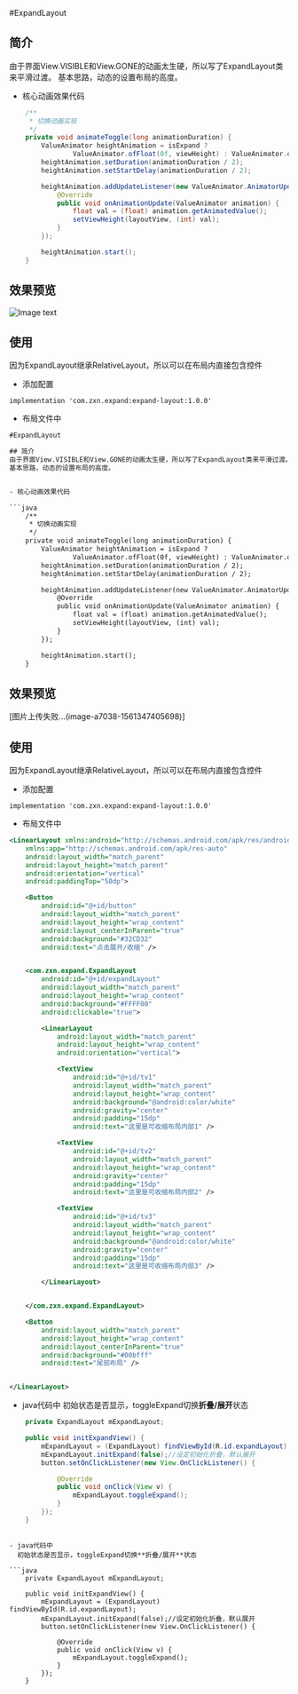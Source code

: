 #ExpandLayout

## 简介
由于界面View.VISIBLE和View.GONE的动画太生硬，所以写了ExpandLayout类来平滑过渡。
基本思路，动态的设置布局的高度。


- 核心动画效果代码

```java
    /**
     * 切换动画实现
     */
    private void animateToggle(long animationDuration) {
        ValueAnimator heightAnimation = isExpand ?
                ValueAnimator.ofFloat(0f, viewHeight) : ValueAnimator.ofFloat(viewHeight, 0f);
        heightAnimation.setDuration(animationDuration / 2);
        heightAnimation.setStartDelay(animationDuration / 2);

        heightAnimation.addUpdateListener(new ValueAnimator.AnimatorUpdateListener() {
            @Override
            public void onAnimationUpdate(ValueAnimator animation) {
                float val = (float) animation.getAnimatedValue();
                setViewHeight(layoutView, (int) val);
            }
        });

        heightAnimation.start();
    }
```

## 效果预览

![Image text](image/expand.gif)



## 使用
因为ExpandLayout继承RelativeLayout，所以可以在布局内直接包含控件
- 添加配置
```
implementation 'com.zxn.expand:expand-layout:1.0.0'
```

- 布局文件中

```xml
#ExpandLayout

## 简介
由于界面View.VISIBLE和View.GONE的动画太生硬，所以写了ExpandLayout类来平滑过渡。
基本思路，动态的设置布局的高度。


- 核心动画效果代码

```java
    /**
     * 切换动画实现
     */
    private void animateToggle(long animationDuration) {
        ValueAnimator heightAnimation = isExpand ?
                ValueAnimator.ofFloat(0f, viewHeight) : ValueAnimator.ofFloat(viewHeight, 0f);
        heightAnimation.setDuration(animationDuration / 2);
        heightAnimation.setStartDelay(animationDuration / 2);

        heightAnimation.addUpdateListener(new ValueAnimator.AnimatorUpdateListener() {
            @Override
            public void onAnimationUpdate(ValueAnimator animation) {
                float val = (float) animation.getAnimatedValue();
                setViewHeight(layoutView, (int) val);
            }
        });

        heightAnimation.start();
    }
```

## 效果预览

[图片上传失败...(image-a7038-1561347405698)]


## 使用
因为ExpandLayout继承RelativeLayout，所以可以在布局内直接包含控件
- 添加配置
```
implementation 'com.zxn.expand:expand-layout:1.0.0'
```

- 布局文件中

```xml
<LinearLayout xmlns:android="http://schemas.android.com/apk/res/android"
    xmlns:app="http://schemas.android.com/apk/res-auto"
    android:layout_width="match_parent"
    android:layout_height="match_parent"
    android:orientation="vertical"
    android:paddingTop="50dp">

    <Button
        android:id="@+id/button"
        android:layout_width="match_parent"
        android:layout_height="wrap_content"
        android:layout_centerInParent="true"
        android:background="#32CD32"
        android:text="点击展开/收缩" />


    <com.zxn.expand.ExpandLayout
        android:id="@+id/expandLayout"
        android:layout_width="match_parent"
        android:layout_height="wrap_content"
        android:background="#FFFF00"
        android:clickable="true">

        <LinearLayout
            android:layout_width="match_parent"
            android:layout_height="wrap_content"
            android:orientation="vertical">

            <TextView
                android:id="@+id/tv1"
                android:layout_width="match_parent"
                android:layout_height="wrap_content"
                android:background="@android:color/white"
                android:gravity="center"
                android:padding="15dp"
                android:text="这里是可收缩布局内部1" />

            <TextView
                android:id="@+id/tv2"
                android:layout_width="match_parent"
                android:layout_height="wrap_content"
                android:gravity="center"
                android:padding="15dp"
                android:text="这里是可收缩布局内部2" />

            <TextView
                android:id="@+id/tv3"
                android:layout_width="match_parent"
                android:layout_height="wrap_content"
                android:background="@android:color/white"
                android:gravity="center"
                android:padding="15dp"
                android:text="这里是可收缩布局内部3" />

        </LinearLayout>


    </com.zxn.expand.ExpandLayout>

    <Button
        android:layout_width="match_parent"
        android:layout_height="wrap_content"
        android:layout_centerInParent="true"
        android:background="#00bfff"
        android:text="尾部布局" />


</LinearLayout>

```

- java代码中
  初始状态是否显示，toggleExpand切换**折叠/展开**状态

```java
    private ExpandLayout mExpandLayout;

    public void initExpandView() {
        mExpandLayout = (ExpandLayout) findViewById(R.id.expandLayout);
        mExpandLayout.initExpand(false);//设定初始化折叠，默认展开
        button.setOnClickListener(new View.OnClickListener() {

            @Override
            public void onClick(View v) {
                mExpandLayout.toggleExpand();
            }
        });
    }
```
```

- java代码中
  初始状态是否显示，toggleExpand切换**折叠/展开**状态

```java
    private ExpandLayout mExpandLayout;

    public void initExpandView() {
        mExpandLayout = (ExpandLayout) findViewById(R.id.expandLayout);
        mExpandLayout.initExpand(false);//设定初始化折叠，默认展开
        button.setOnClickListener(new View.OnClickListener() {

            @Override
            public void onClick(View v) {
                mExpandLayout.toggleExpand();
            }
        });
    }
```
